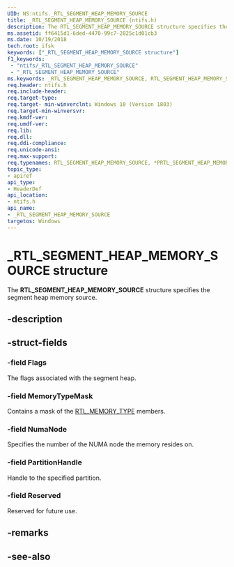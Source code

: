 ```yaml
---
UID: NS:ntifs._RTL_SEGMENT_HEAP_MEMORY_SOURCE
title: _RTL_SEGMENT_HEAP_MEMORY_SOURCE (ntifs.h)
description: The RTL_SEGMENT_HEAP_MEMORY_SOURCE structure specifies the segment heap memory source.
ms.assetid: ff6415d1-6ded-4470-99c7-2825c1d01cb3
ms.date: 10/19/2018
tech.root: ifsk
keywords: ["_RTL_SEGMENT_HEAP_MEMORY_SOURCE structure"]
f1_keywords:
 - "ntifs/_RTL_SEGMENT_HEAP_MEMORY_SOURCE"
 - "_RTL_SEGMENT_HEAP_MEMORY_SOURCE"
ms.keywords: _RTL_SEGMENT_HEAP_MEMORY_SOURCE, RTL_SEGMENT_HEAP_MEMORY_SOURCE, *PRTL_SEGMENT_HEAP_MEMORY_SOURCE, 
req.header: ntifs.h
req.include-header:
req.target-type:
req.target- min-winverclnt: Windows 10 (Version 1803)
req.target-min-winversvr:
req.kmdf-ver:
req.umdf-ver:
req.lib:
req.dll:
req.ddi-compliance:
req.unicode-ansi:
req.max-support:
req.typenames: RTL_SEGMENT_HEAP_MEMORY_SOURCE, *PRTL_SEGMENT_HEAP_MEMORY_SOURCE
topic_type: 
- apiref
api_type: 
- HeaderDef
api_location: 
- ntifs.h
api_name: 
- _RTL_SEGMENT_HEAP_MEMORY_SOURCE
targetos: Windows
---
```


# _RTL_SEGMENT_HEAP_MEMORY_SOURCE structure

The **RTL_SEGMENT_HEAP_MEMORY_SOURCE** structure specifies the segment heap memory source.

## -description


## -struct-fields

### -field Flags

The flags associated with the segment heap.


### -field MemoryTypeMask
 
Contains a mask of the [RTL_MEMORY_TYPE](ne-ntifs-_rtl_memory_type.md) members.

### -field NumaNode
Specifies the number of the NUMA node the memory resides on.

### -field PartitionHandle

Handle to the specified partition.

### -field Reserved
Reserved for future use.

## -remarks

## -see-also
